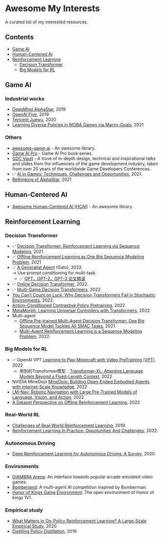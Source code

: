 # Awesome My Interests
A curated list of my interested resources.

## Contents

- [Game AI](#gameai)
- [Human-Centered AI](#hcai)
- [Reinforcement Learning](#reinforcementlearning) 
  - [Decision Transformer](#decisiontransformer)
  - [Big Models for RL](#bigmodelsrl)

## Game AI <a name="gameai"></a>
### Industrial works
- [DeepMind AlphaStar](https://www.nature.com/articles/s41586-019-1724-z), 2019
- [OpenAI Five](https://arxiv.org/pdf/1912.06680v1.pdf), 2019
- [Tencent Juewu](https://arxiv.org/abs/2011.12692), 2020
- [Learning Diverse Policies in MOBA Games via Macro-Goals](https://arxiv.org/pdf/2110.14221.pdf), 2021

### Others
- [awesome-game-ai](https://github.com/datamllab/awesome-game-ai) - An awesome library.
- [Game AI Pro](http://www.gameaipro.com/) - Game AI Pro book series.
- [GDC Vault](https://www.gdcvault.com/) - A trove of in-depth design, technical and inspirational talks and slides from the influencers of the game development industry, taken from over 20 years of the worldwide Game Developers Conferences.
-  ✅ [AI in Games: Techniques, Challenges and Opportunities](https://arxiv.org/pdf/2111.07631v1.pdf), 2021.
- [Rethinking of AlphaStar](https://arxiv.org/pdf/2108.03452v3.pdf), 2021

## Human-Centered AI <a name="hcai"></a>
- [Awesome Human-Centered AI (HCAI)](https://github.com/Open-Source-ML/awesome-human-centered-ai) - An awesome library.

## Reinforcement Learning <a name="reinforcementlearning"></a>

### Decision Transformer <a name="decisiontransformer"></a>
-  ✅ [Decision Transformer: Reinforcement Learning via Sequence Modeling](https://arxiv.org/abs/2106.01345), 2021.
-  ✅ [Offline Reinforcement Learning as One Big Sequence Modeling Problem](https://arxiv.org/abs/2106.02039), 2021
- ✅ [A Generalist Agent](https://arxiv.org/abs/2205.06175) (Gato), 2022.  
-> Use prompt conditioning for multi-task. 
  -  ✅ [GPT，GPT-2，GPT-3 论文精读](https://www.bilibili.com/video/BV1AF411b7xQ/)
- ✅ [Online Decision Transformer](https://arxiv.org/abs/2202.05607#facebook), 2022.
-  ✅ [Multi-Game Decision Transformers](https://arxiv.org/abs/2205.15241), 2022.
- [You Can’t Count on Luck: Why Decision Transformers Fail in Stochastic Environments](https://arxiv.org/pdf/2205.15967.pdf), 2022.
- [Action-Conditioned Contrastive Policy Pretraining](https://arxiv.org/abs/2204.02393), 2022
- [MetaMorph: Learning Universal Controllers with Transformers](https://arxiv.org/abs/2203.11931), 2022
- Multi-agent
  - [Offline Pre-trained Multi-Agent Decision Transformer: One Big Sequence Model Tackles All SMAC Tasks](https://arxiv.org/abs/2112.02845), 2021.
  - [Multi-Agent Reinforcement Learning is a Sequence Modeling Problem](https://arxiv.org/abs/2205.14953), 2022.
 
### Big Models for RL <a name="bigmodelsrl"></a>
 - ✅ OpenAI VPT [Learning to Play Minecraft with Video PreTraining (VPT)](https://openai.com/blog/vpt/), 2022
    - 用到的Transformer模型：[Transformer-XL: Attentive Language Models Beyond a Fixed-Length Context](https://arxiv.org/abs/1901.02860), 2022
 - NVIDIA MineDojo [MineDojo: Building Open-Ended Embodied Agents with Internet-Scale Knowledge](https://arxiv.org/abs/2206.08853), 2022
 - [LM-Nav: Robotic Navigation with Large Pre-Trained Models of Language, Vision, and Action](https://arxiv.org/abs/2207.04429), 2022
 - [A Dataset Perspective on Offline Reinforcement Learning](https://arxiv.org/abs/2111.04714), 2022



### Real-World RL <a name="realworldrl"></a>
- [Challenges of Real-World Reinforcement Learning](https://arxiv.org/pdf/1904.12901.pdf), 2019.
- [Reinforcement Learning In Practice: Oppotunities And Challenges](https://arxiv.org/pdf/2202.11296.pdf), 2022. 

### Autonomous Driving <a name="autonomousdriving"></a>
- [Deep Reinforcement Learning for Autonomous Driving: A Survey](https://arxiv.org/pdf/2002.00444.pdf), 2020.  

### Environments
- [DIAMBRA Arena](https://github.com/diambra/arena#diambra-arena): An interface towards popular arcade emulated video games.
- [Bomberland](https://www.gocoder.one/bomberland): A multi-agent AI competition inspired by Bomberman.
- [Honor of Kings Game Environment](https://github.com/tencent-ailab/hok_env): The open environment of Honor of kings 1V1.

### Empirical study
- [What Matters In On-Policy Reinforcement Learning? A Large-Scale Empirical Study](https://arxiv.org/pdf/2006.05990.pdf), 2020
- [Distilling Policy Distillation](https://arxiv.org/pdf/1902.02186.pdf), 2019
